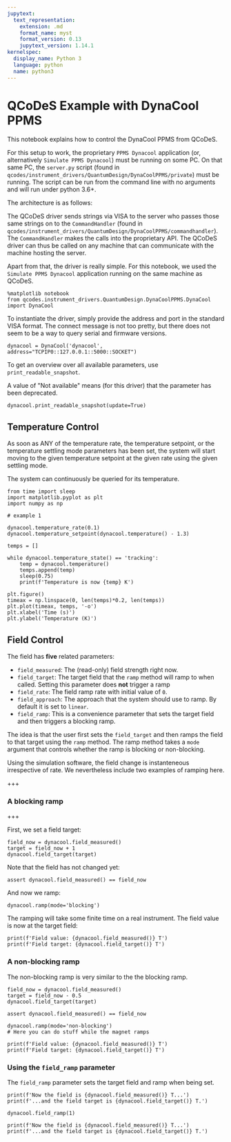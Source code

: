 ```yaml
---
jupytext:
  text_representation:
    extension: .md
    format_name: myst
    format_version: 0.13
    jupytext_version: 1.14.1
kernelspec:
  display_name: Python 3
  language: python
  name: python3
---
```


# QCoDeS Example with DynaCool PPMS

This notebook explains how to control the DynaCool PPMS from QCoDeS.

For this setup to work, the proprietary `PPMS Dynacool` application (or, alternatively `Simulate PPMS Dynacool`) must be running on some PC. On that same PC, the `server.py` script (found in `qcodes/instrument_drivers/QuantumDesign/DynaCoolPPMS/private`) must be running. The script can be run from the command line with no arguments and will run under python 3.6+.

The architecture is as follows:

The QCoDeS driver sends strings via VISA to the server who passes those same strings on to the `CommandHandler` (found in `qcodes/instrument_drivers/QuantumDesign/DynaCoolPPMS/commandhandler`). The `CommandHandler` makes the calls into the proprietary API. The QCoDeS driver can thus be called on any machine that can communicate with the machine hosting the server.

Apart from that, the driver is really simple. For this notebook, we used the `Simulate PPMS Dynacool` application running on the same machine as QCoDeS.

```{code-cell} ipython3
%matplotlib notebook
from qcodes.instrument_drivers.QuantumDesign.DynaCoolPPMS.DynaCool import DynaCool
```

To instantiate the driver, simply provide the address and port in the standard VISA format.
The connect message is not too pretty, but there does not seem to be a way to query serial and firmware versions.

```{code-cell} ipython3
dynacool = DynaCool('dynacool', address="TCPIP0::127.0.0.1::5000::SOCKET")
```

To get an overview over all available parameters, use `print_readable_snapshot`.

A value of "Not available" means (for this driver) that the parameter has been deprecated.

```{code-cell} ipython3
dynacool.print_readable_snapshot(update=True)
```

## Temperature Control

As soon as ANY of the temperature rate, the temperature setpoint, or the temperature settling mode parameters has been set, the system will start moving to the given temperature setpoint at the given rate using the given settling mode.

The system can continuously be queried for its temperature.

```{code-cell} ipython3
from time import sleep
import matplotlib.pyplot as plt
import numpy as np

# example 1

dynacool.temperature_rate(0.1)
dynacool.temperature_setpoint(dynacool.temperature() - 1.3)

temps = []

while dynacool.temperature_state() == 'tracking':
    temp = dynacool.temperature()
    temps.append(temp)
    sleep(0.75)
    print(f'Temperature is now {temp} K')

```

```{code-cell} ipython3
plt.figure()
timeax = np.linspace(0, len(temps)*0.2, len(temps))
plt.plot(timeax, temps, '-o')
plt.xlabel('Time (s)')
plt.ylabel('Temperature (K)')
```

## Field Control

The field has **five** related parameters:

- `field_measured`: The (read-only) field strength right now.
- `field_target`: The target field that the `ramp` method will ramp to when called. Setting this parameter does **not** trigger a ramp
- `field_rate`: The field ramp rate with initial value of `0`.
- `field_approach`: The approach that the system should use to ramp. By default it is set to `linear`.
- `field_ramp`: This is a convenience parameter that sets the target field and then triggers a blocking ramp.

The idea is that the user first sets the `field_target` and then ramps the field to that target using the `ramp` method. The ramp method takes a `mode` argument that controls whether the ramp is blocking or non-blocking. 

Using the simulation software, the field change is instanteneous irrespective of rate. We nevertheless include two examples of ramping here.

+++

### A blocking ramp

+++

First, we set a field target:

```{code-cell} ipython3
field_now = dynacool.field_measured()
target = field_now + 1
dynacool.field_target(target)
```

Note that the field has not changed yet:

```{code-cell} ipython3
assert dynacool.field_measured() == field_now
```

And now we ramp:

```{code-cell} ipython3
dynacool.ramp(mode='blocking')
```

The ramping will take some finite time on a real instrument. The field value is now at the target field:

```{code-cell} ipython3
print(f'Field value: {dynacool.field_measured()} T')
print(f'Field target: {dynacool.field_target()} T')
```

### A non-blocking ramp

The non-blocking ramp is very similar to the the blocking ramp.

```{code-cell} ipython3
field_now = dynacool.field_measured()
target = field_now - 0.5
dynacool.field_target(target)

assert dynacool.field_measured() == field_now

dynacool.ramp(mode='non-blocking')
# Here you can do stuff while the magnet ramps

print(f'Field value: {dynacool.field_measured()} T')
print(f'Field target: {dynacool.field_target()} T')
```

### Using the `field_ramp` parameter

The `field_ramp` parameter sets the target field and ramp when being set.

```{code-cell} ipython3
print(f'Now the field is {dynacool.field_measured()} T...')
print(f'...and the field target is {dynacool.field_target()} T.')
```

```{code-cell} ipython3
dynacool.field_ramp(1)
```

```{code-cell} ipython3
print(f'Now the field is {dynacool.field_measured()} T...')
print(f'...and the field target is {dynacool.field_target()} T.')
```
